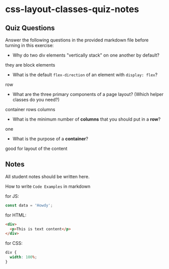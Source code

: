 # css-layout-classes-quiz-notes

## Quiz Questions

Answer the following questions in the provided markdown file before turning in this exercise:

- Why do two div elements "vertically stack" on one another by default?

they are block elements

- What is the default `flex-direction` of an element with `display: flex`?

row

- What are the three primary components of a page layout? (Which helper classes do you need?)

container rows columns

- What is the minimum number of **columns** that you should put in a **row**?

one

- What is the purpose of a **container**?

good for layout of the content

## Notes

All student notes should be written here.

How to write `Code Examples` in markdown

for JS:

```javascript
const data = 'Howdy';
```

for HTML:

```html
<div>
  <p>This is text content</p>
</div>
```

for CSS:

```css
div {
  width: 100%;
}
```

